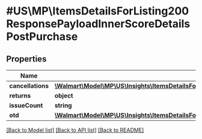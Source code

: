 # #US\MP\ItemsDetailsForListing200ResponsePayloadInnerScoreDetailsPostPurchase

## Properties

Name | Type | Description | Notes
------------ | ------------- | ------------- | -------------
**cancellations** | [**\Walmart\Model\MP\US\Insights\ItemsDetailsForListing200ResponsePayloadInnerScoreDetailsPostPurchaseCancellations**](ItemsDetailsForListing200ResponsePayloadInnerScoreDetailsPostPurchaseCancellations.md) |  | [optional]
**returns** | **object** |  | [optional]
**issueCount** | **string** |  | [optional]
**otd** | [**\Walmart\Model\MP\US\Insights\ItemsDetailsForListing200ResponsePayloadInnerScoreDetailsPostPurchaseCancellations**](ItemsDetailsForListing200ResponsePayloadInnerScoreDetailsPostPurchaseCancellations.md) |  | [optional]


[[Back to Model list]](../) [[Back to API list]](../../Api/US/MP) [[Back to README]](../../README.md)
